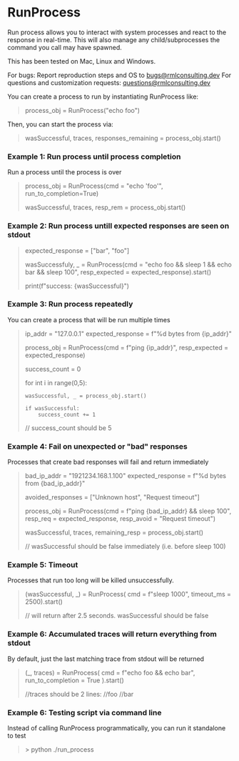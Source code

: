 # RunProcess

Run process allows you to interact with system processes and react to the
response in real-time. This will also manage any child/subprocesses the command
you call may have spawned.

This has been tested on Mac, Linux and Windows.

For bugs: Report reproduction steps and OS to bugs@rmlconsulting.dev
For questions and customization requests: questions@rmlconsulting.dev

You can create a process to run by instantiating RunProcess like:

> process_obj = RunProcess("echo foo")

Then, you can start the process via:

> wasSuccessful, traces, responses_remaining = process_obj.start()

### Example 1: Run process until process completion

Run a process until the process is over

>
> process_obj = RunProcess(cmd = "echo 'foo'", run_to_completion=True)
>
> wasSuccessful, traces, resp_rem = process_obj.start()
>

### Example 2: Run process untill expected responses are seen on stdout

>
> expected_response = ["bar", "foo"]
>
> wasSuccessfuly, _ = RunProcess(cmd = "echo foo && sleep 1 && echo bar && sleep 100",
>                          resp_expected = expected_response).start()
>
> print(f"success: {wasSuccessful}")
>

### Example 3: Run process repeatedly

You can create a process that will be run multiple times

>
> ip_addr = "127.0.0.1"
> expected_response = f"%d bytes from {ip_addr}"
>
> process_obj = RunProcess(cmd = f"ping {ip_addr}",
>                          resp_expected = expected_response)
>
> success_count = 0
>
> for int i in range(0,5):
>
>     wasSuccessful, _ = process_obj.start()
>
>     if wasSuccessful:
>         success_count += 1
>
> // success_count should be 5
>

### Example 4: Fail on unexpected or "bad" responses

Processes that create bad responses will fail and return immediately

>
> bad_ip_addr = "1921234.168.1.100"
> expected_response = f"%d bytes from {bad_ip_addr}"
>
> avoided_responses = ["Unknown host", "Request timeout"]
>
> process_obj = RunProcess(cmd = f"ping {bad_ip_addr} && sleep 100",
>                          resp_req = expected_response,
>                          resp_avoid = "Request timeout")
>
>
> wasSuccessful, traces, remaining_resp = process_obj.start()
>
> // wasSuccessful should be false immediately (i.e. before sleep 100)
>

### Example 5: Timeout

Processes that run too long will be killed unsuccessfully.

>
> (wasSuccessful, \_) = RunProcess( cmd = f"sleep 1000",
>                           timeout_ms = 2500).start()
>
> // will return after 2.5 seconds. wasSuccessful should be false
>

### Example 6: Accumulated traces will return everything from stdout

By default, just the last matching trace from stdout will be returned

>
> (\_, traces) = RunProcess( cmd = f"echo foo && echo bar",
>                                       run_to_completion = True ).start()
>
> //traces should be 2 lines:
> //foo
> //bar
>

### Example 6: Testing script via command line

Instead of calling RunProcess programmatically, you can run it standalone to
test

>
> \> python ./run_process
>
>


